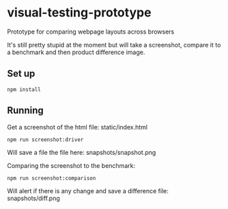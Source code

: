 # visual-testing-prototype
Prototype for comparing webpage layouts across browsers

It's still pretty stupid at the moment but will take a screenshot, compare it to a benchmark and then product difference image.

## Set up

`npm install`

## Running

Get a screenshot of the html file: static/index.html

`npm run screenshot:driver`

Will save a file the file here: snapshots/snapshot.png

Comparing the screenshot to the benchmark:

`npm run screenshot:comparison`

Will alert if there is any change and save a difference file: snapshots/diff.png
